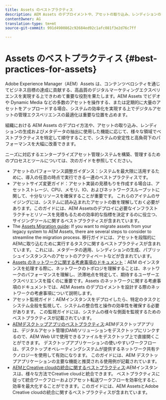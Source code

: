 ```yaml
---
title: Assets のベストプラクティス
description: AEM Assets のデプロイメントや、アセットの取り込み、レンディションの生成およびメタデータの抽出に使用した機能に応じて、様々な領域でベストプラクティスを特定して順守することで、システムの安定性と高負荷下のパフォーマンスを大幅に改善できます。
contentOwner: AG
translation-type: tm+mt
source-git-commit: 991d4900862c92684ed92c1afc081f3e2d76c7ff

---
```



# Assets のベストプラクティス {#best-practices-for-assets}

Adobe Experience Manager（AEM）Assets は、コンテンツベロシティを通じてビジネス目標の達成に貢献する、高品質のデジタルマーケティングエクスペリエンスを実現する上できわめて重要な役割を果たします。AEM Assets でビデオや Dynamic Media などの多数のアセットを操作する、または定期的に大量のアセットをアップロードする場合、システムの効率化を実現する上でデジタルアセットの管理エクスペリエンスの最適化は重要な位置を占めます。

組織における AEM Assets のデプロイ方法や、アセットの取り込み、レンディションの生成およびメタデータの抽出に使用した機能に応じて、様々な領域でベストプラクティスを特定して順守することで、システムの安定性と高負荷下のパフォーマンスを大幅に改善できます。

ニーズに対応するエンタープライズアセット管理システムを構築、管理するためのプロセスとツールについては、次のガイドを参照してください。

* アセットのパフォーマンス調整ガイダンス：システムを最大限に活用するために、導入の任意の時点で実行できる一連のベストプラクティスです。
* アセットサイズ変更ガイド：アセット実装の見積もりを作成する場合は、アセットストレージ、CPU、メモリ、IO、およびネットワークスループットに関して、十分なリソースを確保することが重要です。 これらのアイテムのサイジングには、システムに読み込まれたアセットの数を理解しておく必要があります。このガイドには、AEM Assetsのデプロイに必要なインフラストラクチャとリソースを見積もるための効率的な指標を決定するのに役立つ、サイジングツールに関するベストプラクティスが含まれています。
* The [Assets Migration guide](/help/assets/assets-migration-guide.md): If you want to migrate assets from your legacy system to AEM Assets, there are several steps to consider to streamline the migration process. 移行ガイドには、アセットを段階的にAEMに取り込むために実行するタスクに関するベストプラクティスが含まれています。 これには、メタデータの適用、レンディションの生成、パブリッシュインスタンスへのアセットのアクティベートなどが含まれています。
* [Assets のネットワークに関する考慮事項のドキュメント](/help/assets/assets-network-considerations.md)：AEM のインスタンスを処理する際に、ネットワークのトポロジを理解することは、ネットワークのパフォーマンスを理解し、渋滞地点を特定して、期待するユーザーエクスペリエンスを描くのに重要です。Assets のネットワークに関する考慮事項のドキュメントでは、AEM Assets のデプロイメントを設計する際のネットワークの考慮事項について説明します。
* アセット監視ガイド：AEMインスタンスをデプロイしたら、特定のタスクとシステム全般を監視して、システムの整合性と操作の効率性を確保する必要があります。 この監視ガイドには、システムの様々な側面を監視するためのベストプラクティスが記載されています。
* [AEMデスクトップアプリのベストプラクティス](https://helpx.adobe.com/experience-manager/desktop-app/aem-desktop-app-best-practices.html):AEMデスクトップアプリは、デジタルアセット管理(DAM)ソリューションをデスクトップにリンクするので、AEM Web UIで使用できるファイルをデスクトップ上で直接開くことができます。 デスクトップアプリケーションの使いやすいワークフローは、デスクトップオペレーティングシステムが提供するネットワーク共有テクノロジーを使用して有効になります。 このガイドには、AEM デスクトップアプリケーションの主要な機能と推奨される使用例が記載されています。
* [AEMとCreative cloudの統合に関するベストプラクティス](/help/assets/aem-cc-integration-best-practices.md):AEMインスタンスは、様々な方法でCreative cloudと統合できます。 ベストプラクティスに従って統合ワークフローおよびアセット転送ワークフローを効率化すると、効率を最大化することができます。このガイドには、AEM AssetsとAdobe Creative cloudの統合に関するベストプラクティスが含まれています。
